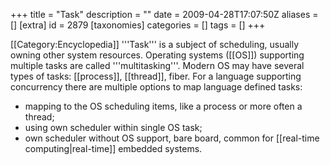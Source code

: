 +++
title = "Task"
description = ""
date = 2009-04-28T17:07:50Z
aliases = []
[extra]
id = 2879
[taxonomies]
categories = []
tags = []
+++

[[Category:Encyclopedia]]
'''Task''' is a subject of scheduling, usually owning other system resources. Operating systems ([[OS]]) supporting multiple tasks are called '''multitasking'''. Modern OS may have several types of tasks: [[process]], [[thread]], fiber. For a language supporting concurrency there are multiple options to map language defined tasks:
* mapping to the OS scheduling items, like a process or more often a thread;
* using own scheduler within single OS task;
* own scheduler without OS support, bare board, common for [[real-time computing|real-time]] embedded systems.

